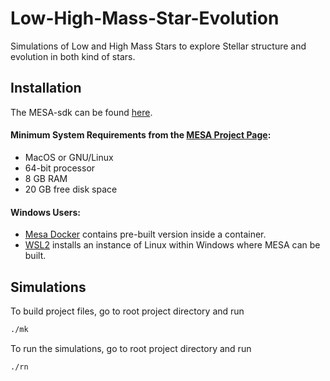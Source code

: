 # Low-High-Mass-Star-Evolution
Simulations of Low and High Mass Stars to explore Stellar structure and evolution in both kind of stars. 

## Installation

The MESA-sdk can be found [here](https://docs.mesastar.org/en/release-r22.05.1/quickstart.html).

<p>

#### Minimum System Requirements from the [MESA Project Page](https://docs.mesastar.org/en/release-r22.05.1/installation.html):

- MacOS or GNU/Linux
- 64-bit processor
- 8 GB RAM
- 20 GB free disk space

#### Windows Users:
- [Mesa Docker](https://github.com/evbauer/MESA-Docker) contains pre-built version inside a container. 
- [WSL2](https://learn.microsoft.com/en-us/windows/wsl/install) installs an instance of Linux within Windows where MESA can be built. 

</p>
</details>

## Simulations

To build project files, go to root project directory and run
```bash
./mk 
```

To run the simulations, go to root project directory and run 
```bash
./rn
```
